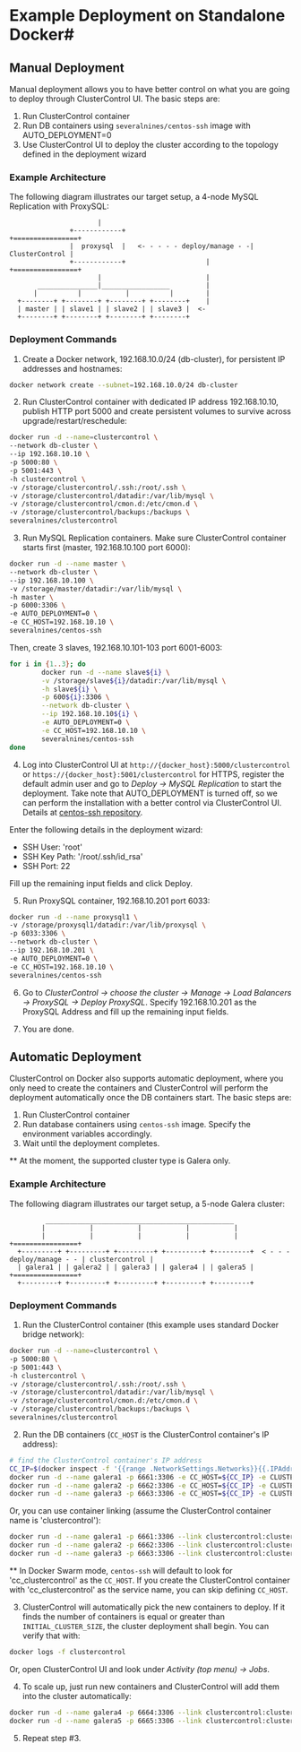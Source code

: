 # Example Deployment on Standalone Docker#

## Manual Deployment ##

Manual deployment allows you to have better control on what you are going to deploy through ClusterControl UI. The basic steps are:
1) Run ClusterControl container
2) Run DB containers using `severalnines/centos-ssh` image with AUTO_DEPLOYMENT=0
3) Use ClusterControl UI to deploy the cluster according to the topology defined in the deployment wizard

### Example Architecture ###

The following diagram illustrates our target setup, a 4-node MySQL Replication with ProxySQL:

```
                      |
               +------------+                               +================+
               |  proxysql  |   <- - - - - deploy/manage - -| ClusterControl |
               +------------+                    |          +================+
                      |                          |
       _______________|_________________         |
      |          |           |          |        |
  +--------+ +--------+ +--------+ +--------+    |
  | master | | slave1 | | slave2 | | slave3 |  <-
  +--------+ +--------+ +--------+ +--------+
```

### Deployment Commands ###

1. Create a Docker network, 192.168.10.0/24 (db-cluster), for persistent IP addresses and hostnames:

```bash
docker network create --subnet=192.168.10.0/24 db-cluster
```

2. Run ClusterControl container with dedicated IP address 192.168.10.10, publish HTTP port 5000 and create persistent volumes to survive across upgrade/restart/reschedule:

```bash
docker run -d --name=clustercontrol \
--network db-cluster \
--ip 192.168.10.10 \
-p 5000:80 \
-p 5001:443 \
-h clustercontrol \
-v /storage/clustercontrol/.ssh:/root/.ssh \
-v /storage/clustercontrol/datadir:/var/lib/mysql \
-v /storage/clustercontrol/cmon.d:/etc/cmon.d \
-v /storage/clustercontrol/backups:/backups \
severalnines/clustercontrol
```

3. Run MySQL Replication containers. Make sure ClusterControl container starts first (master, 192.168.10.100 port 6000):

```bash
docker run -d --name master \
--network db-cluster \
--ip 192.168.10.100 \
-v /storage/master/datadir:/var/lib/mysql \
-h master \
-p 6000:3306 \
-e AUTO_DEPLOYMENT=0 \
-e CC_HOST=192.168.10.10 \
severalnines/centos-ssh
```

Then, create 3 slaves, 192.168.10.101-103 port 6001-6003:

```bash
for i in {1..3}; do
        docker run -d --name slave${i} \
        -v /storage/slave${i}/datadir:/var/lib/mysql \
        -h slave${i} \
        -p 600${i}:3306 \
        --network db-cluster \
        --ip 192.168.10.10${i} \
        -e AUTO_DEPLOYMENT=0 \
        -e CC_HOST=192.168.10.10 \
        severalnines/centos-ssh
done
```

4. Log into ClusterControl UI at `http://{docker_host}:5000/clustercontrol` or `https://{docker_host}:5001/clustercontrol` for HTTPS, register the default admin user and go to *Deploy -> MySQL Replication* to start the deployment. Take note that AUTO_DEPLOYMENT is turned off, so we can perform the installation with a better control via ClusterControl UI. Details at [centos-ssh repository](https://github.com/severalnines/docker-centos-ssh#environment-variables).

Enter the following details in the deployment wizard:

* SSH User: 'root'
* SSH Key Path: '/root/.ssh/id_rsa'
* SSH Port: 22

Fill up the remaining input fields and click Deploy.

5. Run ProxySQL container, 192.168.10.201 port 6033:

```bash
docker run -d --name proxysql1 \
-v /storage/proxysql1/datadir:/var/lib/proxysql \
-p 6033:3306 \
--network db-cluster \
--ip 192.168.10.201 \
-e AUTO_DEPLOYMENT=0 \
-e CC_HOST=192.168.10.10 \
severalnines/centos-ssh
```

6. Go to *ClusterControl -> choose the cluster -> Manage -> Load Balancers -> ProxySQL -> Deploy ProxySQL*. Specify 192.168.10.201 as the ProxySQL Address and fill up the remaining input fields.

7. You are done.


## Automatic Deployment ##

ClusterControl on Docker also supports automatic deployment, where you only need to create the containers and ClusterControl will perform the deployment automatically once the DB containers start. The basic steps are:
1) Run ClusterControl container
2) Run database containers using `centos-ssh` image. Specify the environment variables accordingly.
3) Wait until the deployment completes.

** At the moment, the supported cluster type is Galera only.

### Example Architecture ###

The following diagram illustrates our target setup, a 5-node Galera cluster:

```
         _______________________________________________
        |           |           |           |           |
        |           |           |           |           |                                +================+
  +---------+ +---------+ +---------+ +---------+ +---------+  < - - - deploy/manage - - | clustercontrol |
  | galera1 | | galera2 | | galera3 | | galera4 | | galera5 |                            +================+
  +---------+ +---------+ +---------+ +---------+ +---------+
```


### Deployment Commands ###

1) Run the ClusterControl container (this example uses standard Docker bridge network):

```bash
docker run -d --name=clustercontrol \
-p 5000:80 \
-p 5001:443 \
-h clustercontrol \
-v /storage/clustercontrol/.ssh:/root/.ssh \
-v /storage/clustercontrol/datadir:/var/lib/mysql \
-v /storage/clustercontrol/cmon.d:/etc/cmon.d \
-v /storage/clustercontrol/backups:/backups \
severalnines/clustercontrol
```

2) Run the DB containers (`CC_HOST` is the ClusterControl container's IP address):

```bash
# find the ClusterControl container's IP address
CC_IP=$(docker inspect -f '{{range .NetworkSettings.Networks}}{{.IPAddress}}{{end}}' clustercontrol)
docker run -d --name galera1 -p 6661:3306 -e CC_HOST=${CC_IP} -e CLUSTER_TYPE=galera -e CLUSTER_NAME=mygalera -e INITIAL_CLUSTER_SIZE=3 severalnines/centos-ssh
docker run -d --name galera2 -p 6662:3306 -e CC_HOST=${CC_IP} -e CLUSTER_TYPE=galera -e CLUSTER_NAME=mygalera -e INITIAL_CLUSTER_SIZE=3 severalnines/centos-ssh
docker run -d --name galera3 -p 6663:3306 -e CC_HOST=${CC_IP} -e CLUSTER_TYPE=galera -e CLUSTER_NAME=mygalera -e INITIAL_CLUSTER_SIZE=3 severalnines/centos-ssh
```

Or, you can use container linking (assume the ClusterControl container name is 'clustercontrol'):

```bash
docker run -d --name galera1 -p 6661:3306 --link clustercontrol:clustercontrol -e CLUSTER_TYPE=galera -e CLUSTER_NAME=mygalera -e INITIAL_CLUSTER_SIZE=3 severalnines/centos-ssh
docker run -d --name galera2 -p 6662:3306 --link clustercontrol:clustercontrol -e CLUSTER_TYPE=galera -e CLUSTER_NAME=mygalera -e INITIAL_CLUSTER_SIZE=3 severalnines/centos-ssh
docker run -d --name galera3 -p 6663:3306 --link clustercontrol:clustercontrol -e CLUSTER_TYPE=galera -e CLUSTER_NAME=mygalera -e INITIAL_CLUSTER_SIZE=3 severalnines/centos-ssh
```

** In Docker Swarm mode, `centos-ssh` will default to look for 'cc_clustercontrol' as the `CC_HOST`. If you create the ClusterControl container with 'cc_clustercontrol' as the service name, you can skip defining `CC_HOST`.

3) ClusterControl will automatically pick the new containers to deploy. If it finds the number of containers is equal or greater than `INITIAL_CLUSTER_SIZE`, the cluster deployment shall begin. You can verify that with:

```bash
docker logs -f clustercontrol
```

Or, open ClusterControl UI and look under *Activity (top menu) -> Jobs*.

4) To scale up, just run new containers and ClusterControl will add them into the cluster automatically:

```bash
docker run -d --name galera4 -p 6664:3306 --link clustercontrol:clustercontrol -e CLUSTER_TYPE=galera -e CLUSTER_NAME=mygalera -e INITIAL_CLUSTER_SIZE=3 severalnines/centos-ssh
docker run -d --name galera5 -p 6665:3306 --link clustercontrol:clustercontrol -e CLUSTER_TYPE=galera -e CLUSTER_NAME=mygalera -e INITIAL_CLUSTER_SIZE=3 severalnines/centos-ssh
```

5) Repeat step #3.

